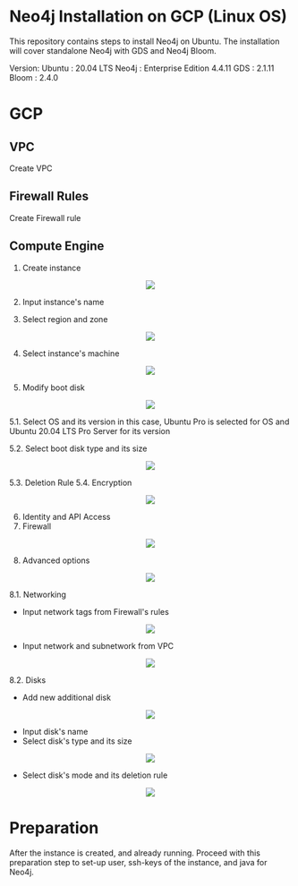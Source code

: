 # Neo4j Installation on GCP (Linux OS)
This repository contains steps to install Neo4j on Ubuntu. The installation will cover standalone Neo4j with GDS and Neo4j Bloom.

Version:
Ubuntu  : 20.04 LTS
Neo4j   : Enterprise Edition 4.4.11
GDS     : 2.1.11
Bloom   : 2.4.0



# GCP
## VPC
Create VPC

## Firewall Rules
Create Firewall rule

## Compute Engine

1. Create instance
<p align="center">
  <img src="https://user-images.githubusercontent.com/98151352/190320585-f8bd1696-119c-480a-941d-5ef71ed57d6b.png" />
</p>

2. Input instance's name

3. Select region and zone
<p align="center">
  <img src="https://user-images.githubusercontent.com/98151352/190322009-44644829-4a83-4461-8ac6-349325575c72.png" />
</p>

4. Select instance's machine
<p align="center">
  <img src="https://user-images.githubusercontent.com/98151352/190322751-e1a8aa7e-2d71-4638-bce7-2f402d6e58a1.png" />
</p>

5. Modify boot disk
<p align="center">
  <img src="https://user-images.githubusercontent.com/98151352/190323127-90db0729-f611-48a2-b338-6725b682b8fe.png" />
</p>

5.1. Select OS and its version
in this case, Ubuntu Pro is selected for OS and Ubuntu 20.04 LTS Pro Server for its version

5.2. Select boot disk type and its size
<p align="center">
  <img src="https://user-images.githubusercontent.com/98151352/190323871-45fb400a-67ff-41c9-9eb0-926dda7d6e2b.png" />
</p>

5.3. Deletion Rule
5.4. Encryption
<p align="center">
  <img src="https://user-images.githubusercontent.com/98151352/190324511-ba2ca508-6292-4246-a221-37af0b632c95.png" />
</p>

6. Identity and API Access
7. Firewall
<p align="center">
  <img src="https://user-images.githubusercontent.com/98151352/190325034-317aa61e-358c-42f8-a820-a50e8fbb61be.png" />
</p>


8. Advanced options
<p align="center">
  <img src="https://user-images.githubusercontent.com/98151352/190325457-18dc7196-4feb-4040-9d6d-c8d84b2a00c4.png" />
</p>

8.1. Networking
- Input network tags from Firewall's rules
<p align="center">
  <img src="https://user-images.githubusercontent.com/98151352/190325817-13c82239-0093-42eb-bdaa-bc378c6d2c0e.png" />
</p>

- Input network and subnetwork from VPC
<p align="center">
  <img src="https://user-images.githubusercontent.com/98151352/190326481-fa22506e-7858-498c-9380-f35d8bbc33fb.png" />
</p>

8.2. Disks
- Add new additional disk
<p align="center">
  <img src="https://user-images.githubusercontent.com/98151352/190326770-49db3ae8-daa3-4e97-8286-65e3da321df4.png" />
</p>

- Input disk's name
- Select disk's type and its size
<p align="center">
  <img src="https://user-images.githubusercontent.com/98151352/190327009-4a41825c-7a6f-4a17-8b30-516e1a23d2af.png" />
</p>

- Select disk's mode and its deletion rule
<p align="center">
  <img src="https://user-images.githubusercontent.com/98151352/190327351-322b4577-c81f-425a-a10f-900ff861354a.png" />
</p>

# Preparation
After the instance is created, and already running. Proceed with this preparation step to set-up user, ssh-keys of the instance, and java for Neo4j.

